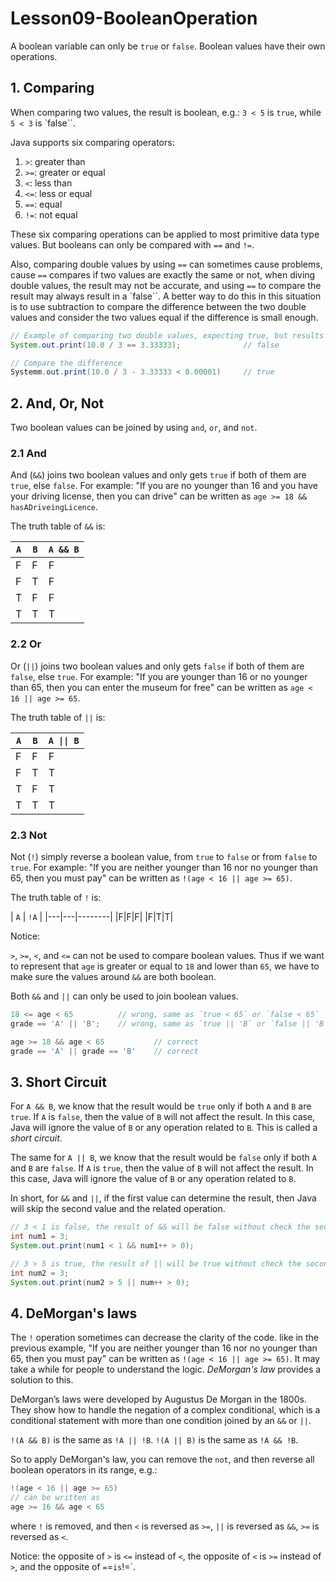 # Lesson09-BooleanOperation

A boolean variable can only be `true` or `false`. Boolean values have their own operations.

## 1. Comparing

When comparing two values, the result is boolean, e.g.: `3 < 5` is `true`, while `5 < 3` is `false``.

Java supports six comparing operators:

1. `>`: greater than
2. `>=`: greater or equal
3. `<`: less than
4. `<=`: less or equal
5. `==`: equal
6. `!=`: not equal

These six comparing operations can be applied to most primitive data type values. But booleans can only be compared with `==` and `!=`.

Also, comparing double values by using `==` can sometimes cause problems, cause `==` compares if two values are exactly the same or not, when diving double values, the result may not be accurate, and using `==` to compare the result may always result in a `false``. A better way to do this in this situation is to use subtraction to compare the difference between the two double values and consider the two values equal if the difference is small enough.

```java
// Example of comparing two double values, expecting true, but results false
System.out.print(10.0 / 3 == 3.33333);              // false

// Compare the difference 
Systemm.out.print(10.0 / 3 - 3.33333 < 0.00001)     // true
```

## 2. And, Or, Not

Two boolean values can be joined by using `and`, `or`, and `not`.

### 2.1 And

And (`&&`) joins two boolean values and only gets `true` if both of them are `true`, else `false`. For example: "If you are no younger than 16 and you have your driving license, then you can drive" can be written as `age >= 18 && hasADriveingLicence`.

The truth table of `&&` is:

| `A` | `B` | `A && B` |
|---|---|--------|
|F|F|F|
|F|T|F|
|T|F|F|
|T|T|T|

### 2.2 Or

Or (`||`) joins two boolean values and only gets `false` if both of them are `false`, else `true`. For example: "If you are younger than 16 or no younger than 65, then you can enter the museum for free" can be written as `age < 16 || age >= 65`.

The truth table of `||` is:

| `A` | `B` | `A \|\| B` |
|---|---|--------|
|F|F|F|
|F|T|T|
|T|F|T|
|T|T|T|

### 2.3 Not

Not (`!`) simply reverse a boolean value, from `true` to `false` or from `false` to `true`. For example: "If you are neither younger than 16 nor no younger than 65, then you must pay" can be written as `!(age < 16 || age >= 65)`.

The truth table of `!` is:

| `A` | `!A` |
|---|---|--------|
|F|F|F|
|F|T|T|

Notice:

`>`, `>=`, `<`, and `<=` can not be used to compare boolean values. Thus if we want to represent that `age` is greater or equal to `18` and lower than `65`, we have to make sure the values around `&&` are both boolean.

Both `&&` and `||` can only be used to join boolean values.

```java
18 <= age < 65          // wrong, same as `true < 65` or `false < 65`
grade == 'A' || 'B';    // wrong, same as `true || 'B` or `false || 'B'`

age >= 18 && age < 65           // correct
grade == 'A' || grade == 'B'    // correct
```

## 3. Short Circuit

For `A && B`, we know that the result would be `true` only if both `A` and `B` are `true`. If `A` is `false`, then the value of `B` will not affect the result. In this case, Java will ignore the value of `B` or any operation related to `B`. This is called a *short circuit*.

The same for `A || B`, we know that the result would be `false` only if both `A` and `B` are `false`. If `A` is `true`, then the value of `B` will not affect the result. In this case, Java will ignore the value of `B` or any operation related to `B`.

In short, for `&&` and `||`, if the first value can determine the result, then Java will skip the second value and the related operation.

```java
// 3 < 1 is false, the result of && will be false without check the second part, thus the ++ on the second part will be ignored, num will still be 3 after the statement.
int num1 = 3;
System.out.print(num1 < 1 && num1++ > 0);

// 3 > 5 is true, the result of || will be true without check the second part, thus the ++ on the second part will be ignored, num will still be 3 after the statement.
int num2 = 3;
System.out.print(num2 > 5 || num++ > 0);
```

## 4. DeMorgan's laws

The `!` operation sometimes can decrease the clarity of the code. like in the previous example, "If you are neither younger than 16 nor no younger than 65, then you must pay" can be written as `!(age < 16 || age >= 65)`. It may take a while for people to understand the logic. *DeMorgan's law* provides a solution to this.

DeMorgan’s laws were developed by Augustus De Morgan in the 1800s. They show how to handle the negation of a complex conditional, which is a conditional statement with more than one condition joined by an `&&` or `||`.

`!(A && B)` is the same as `!A || !B`.
`!(A || B)` is the same as `!A && !B`.

So to apply DeMorgan's law, you can remove the `not`, and then reverse all boolean operators in its range, e.g.:

```java
!(age < 16 || age >= 65)
// can be written as
age >= 16 && age < 65
```

where `!` is removed, and then `<` is reversed as `>=`, `||` is reversed as `&&`, `>=` is reversed as `<`.

Notice: the opposite of `>` is `<=` instead of `<`, the opposite of `<` is `>=` instead of `>`, and the opposite of `=`=` is `!=`.
